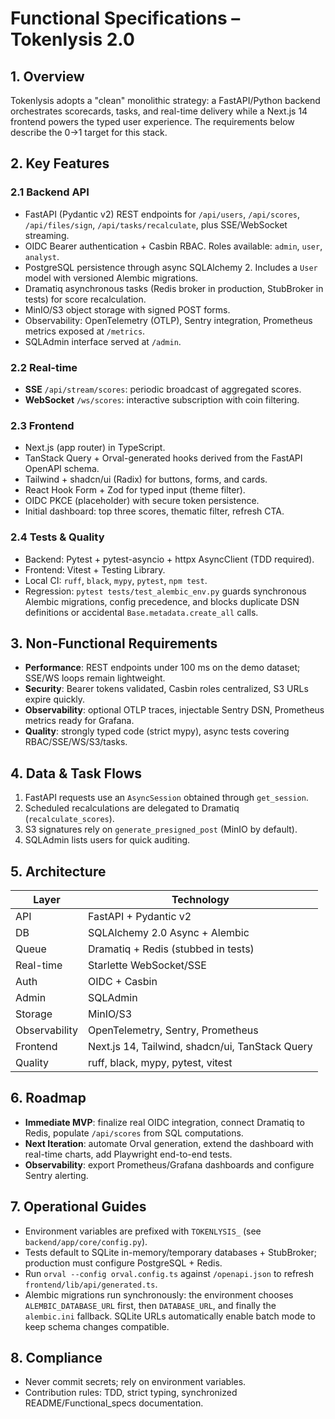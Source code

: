 # Functional Specifications – Tokenlysis 2.0

## 1. Overview
Tokenlysis adopts a "clean" monolithic strategy: a FastAPI/Python backend orchestrates scorecards, tasks, and real-time delivery while a Next.js 14 frontend powers the typed user experience. The requirements below describe the 0→1 target for this stack.

## 2. Key Features
### 2.1 Backend API
- FastAPI (Pydantic v2) REST endpoints for `/api/users`, `/api/scores`, `/api/files/sign`, `/api/tasks/recalculate`, plus SSE/WebSocket streaming.
- OIDC Bearer authentication + Casbin RBAC. Roles available: `admin`, `user`, `analyst`.
- PostgreSQL persistence through async SQLAlchemy 2. Includes a `User` model with versioned Alembic migrations.
- Dramatiq asynchronous tasks (Redis broker in production, StubBroker in tests) for score recalculation.
- MinIO/S3 object storage with signed POST forms.
- Observability: OpenTelemetry (OTLP), Sentry integration, Prometheus metrics exposed at `/metrics`.
- SQLAdmin interface served at `/admin`.

### 2.2 Real-time
- **SSE** `/api/stream/scores`: periodic broadcast of aggregated scores.
- **WebSocket** `/ws/scores`: interactive subscription with coin filtering.

### 2.3 Frontend
- Next.js (app router) in TypeScript.
- TanStack Query + Orval-generated hooks derived from the FastAPI OpenAPI schema.
- Tailwind + shadcn/ui (Radix) for buttons, forms, and cards.
- React Hook Form + Zod for typed input (theme filter).
- OIDC PKCE (placeholder) with secure token persistence.
- Initial dashboard: top three scores, thematic filter, refresh CTA.

### 2.4 Tests & Quality
- Backend: Pytest + pytest-asyncio + httpx AsyncClient (TDD required).
- Frontend: Vitest + Testing Library.
- Local CI: `ruff`, `black`, `mypy`, `pytest`, `npm test`.
- Regression: `pytest tests/test_alembic_env.py` guards synchronous Alembic migrations, config precedence, and blocks duplicate DSN definitions or accidental `Base.metadata.create_all` calls.

## 3. Non-Functional Requirements
- **Performance**: REST endpoints under 100 ms on the demo dataset; SSE/WS loops remain lightweight.
- **Security**: Bearer tokens validated, Casbin roles centralized, S3 URLs expire quickly.
- **Observability**: optional OTLP traces, injectable Sentry DSN, Prometheus metrics ready for Grafana.
- **Quality**: strongly typed code (strict mypy), async tests covering RBAC/SSE/WS/S3/tasks.

## 4. Data & Task Flows
1. FastAPI requests use an `AsyncSession` obtained through `get_session`.
2. Scheduled recalculations are delegated to Dramatiq (`recalculate_scores`).
3. S3 signatures rely on `generate_presigned_post` (MinIO by default).
4. SQLAdmin lists users for quick auditing.

## 5. Architecture
| Layer | Technology |
|-------|------------|
| API | FastAPI + Pydantic v2 |
| DB | SQLAlchemy 2.0 Async + Alembic |
| Queue | Dramatiq + Redis (stubbed in tests) |
| Real-time | Starlette WebSocket/SSE |
| Auth | OIDC + Casbin |
| Admin | SQLAdmin |
| Storage | MinIO/S3 |
| Observability | OpenTelemetry, Sentry, Prometheus |
| Frontend | Next.js 14, Tailwind, shadcn/ui, TanStack Query |
| Quality | ruff, black, mypy, pytest, vitest |

## 6. Roadmap
- **Immediate MVP**: finalize real OIDC integration, connect Dramatiq to Redis, populate `/api/scores` from SQL computations.
- **Next Iteration**: automate Orval generation, extend the dashboard with real-time charts, add Playwright end-to-end tests.
- **Observability**: export Prometheus/Grafana dashboards and configure Sentry alerting.

## 7. Operational Guides
- Environment variables are prefixed with `TOKENLYSIS_` (see `backend/app/core/config.py`).
- Tests default to SQLite in-memory/temporary databases + StubBroker; production must configure PostgreSQL + Redis.
- Run `orval --config orval.config.ts` against `/openapi.json` to refresh `frontend/lib/api/generated.ts`.
- Alembic migrations run synchronously: the environment chooses `ALEMBIC_DATABASE_URL` first, then `DATABASE_URL`, and finally the `alembic.ini` fallback. SQLite URLs automatically enable batch mode to keep schema changes compatible.

## 8. Compliance
- Never commit secrets; rely on environment variables.
- Contribution rules: TDD, strict typing, synchronized README/Functional_specs documentation.
